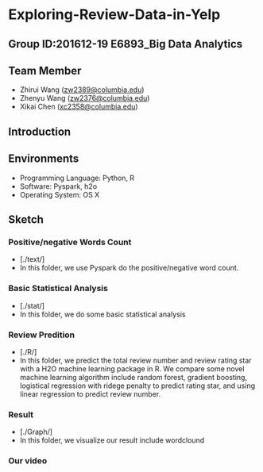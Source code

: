 # Exploring-Review-Data-in-Yelp

## Group ID:201612-19 E6893_Big Data Analytics

## Team Member 
+ Zhirui Wang  (zw2389@columbia.edu)
+ Zhenyu Wang (zw2376@columbia.edu)
+ Xikai Chen (xc2358@columbia.edu)

## Introduction


## Environments

+ Programming Language: Python, R
+ Software: Pyspark, h2o
+ Operating System: OS X

## Sketch
### Positive/negative Words Count
+ [./text/]
+ In this folder, we use Pyspark do the positive/negative word count.  

### Basic Statistical Analysis
+ [./stat/]
+ In this folder, we do some basic statistical analysis

### Review Predition 
+ [./R/]
+ In this folder, we predict the total review number and review rating star with a H2O machine learning package in R. We compare some novel machine learning algorithm include random forest, gradient boosting, logistical regression with ridege penalty to predict rating star, and using linear regression to predict review number.

### Result
+ [./Graph/]
+ In this folder, we visualize our result include wordclound

### Our video



